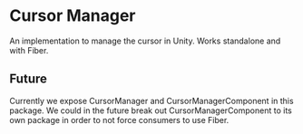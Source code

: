 # Cursor Manager

An implementation to manage the cursor in Unity. Works standalone and with Fiber. 

## Future
Currently we expose CursorManager and CursorManagerComponent in this package. We could in the future break out CursorManagerComponent to its own package in order to not force consumers to use Fiber.